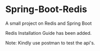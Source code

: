 # Spring-Boot-Redis
A small project on Redis and Spring Boot

Redis Installation Guide has been added.

Note: Kindly use postman to test the api's.
